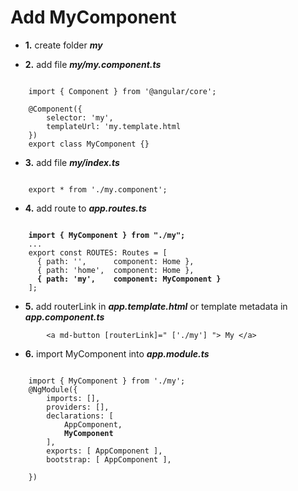 # Add MyComponent

*  **1.** create folder ***my***


*  **2.** add file ***my/my.component.ts***

<pre><code>
    import { Component } from '@angular/core';
    
    @Component({
        selector: 'my',
        templateUrl: 'my.template.html
    })
    export class MyComponent {}
</code></pre>

* **3.** add file ***my/index.ts***

<pre><code>
    export * from './my.component';
</code></pre>

* **4.** add route to ***app.routes.ts***

<pre><code>
    <b>import { MyComponent } from "./my";</b>
    ...
    export const ROUTES: Routes = [
      { path: '',      component: Home },
      { path: 'home',  component: Home },
      <b>{ path: 'my',    component: MyComponent }</b>
    ];  
</code></pre>

* **5.** add routerLink in ***app.template.html*** or template metadata in ***app.component.ts***

```
        <a md-button [routerLink]=" ['./my'] "> My </a>
```

* **6.** import MyComponent into ***app.module.ts***

<pre><code>
    import { MyComponent } from './my';   
    @NgModule({
        imports: [],
        providers: [],
        declarations: [ 
            AppComponent,
            <b>MyComponent</b>
        ],
        exports: [ AppComponent ],
        bootstrap: [ AppComponent ],
        
    })
</code></pre>